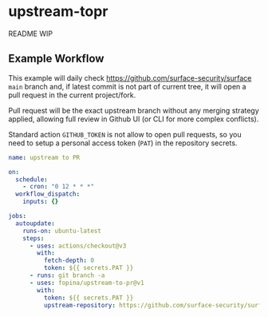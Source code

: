 # upstream-topr

README WIP

## Example Workflow

This example will daily check https://github.com/surface-security/surface `main` branch and, if latest commit is not part of current tree, it will open a pull request in the current project/fork.

Pull request will be the exact upstream branch without any merging strategy applied, allowing full review in Github UI (or CLI for more complex conflicts).

Standard action `GITHUB_TOKEN` is not allow to open pull requests, so you need to setup a personal access token (`PAT`) in the repository secrets.


```yaml
name: upstream to PR

on:
  schedule:
    - cron: "0 12 * * *"
  workflow_dispatch:
    inputs: {}

jobs:
  autoupdate:
    runs-on: ubuntu-latest
    steps:
      - uses: actions/checkout@v3
        with:
          fetch-depth: 0
          token: ${{ secrets.PAT }}
      - runs: git branch -a
      - uses: fopina/upstream-to-pr@v1
        with:
          token: ${{ secrets.PAT }}
          upstream-repository: https://github.com/surface-security/surface
```
